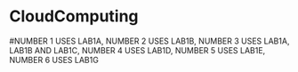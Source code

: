 # CloudComputing
#NUMBER 1 USES LAB1A, NUMBER 2 USES LAB1B, NUMBER 3 USES LAB1A, LAB1B AND LAB1C, NUMBER 4 USES LAB1D, NUMBER 5 USES LAB1E, NUMBER 6 USES LAB1G
